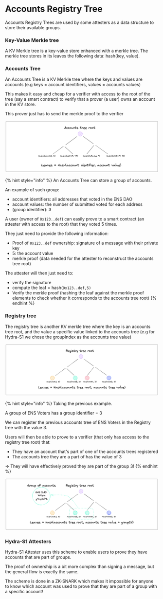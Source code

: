 # Accounts Registry Tree

Accounts Registry Trees are used by some attesters as a data structure to store their available groups.

### Key-Value Merkle tree

A KV Merkle tree is a key-value store enhanced with a merkle tree. The merkle tree stores in its leaves the following data: hash(key, value).

### Accounts Tree

An Accounts Tree is a KV Merkle tree where the keys and values are accounts (e.g keys = account identifiers, values = accounts values)

This makes it easy and cheap for a verifier with access to the root of the tree (say a smart contract) to verify that a prover (a user) owns an account in the KV store.&#x20;

This prover just has to send the merkle proof to the verifier

![Accounts tree structure](<../.gitbook/assets/Merkle Tree1 (1).png>)

{% hint style="info" %}
An Accounts Tree can store a group of accounts.

An example of such group:

* account identifiers:  all addresses that voted in the ENS DAO
* account values: the number of submitted voted for each address
* (group identifier): 3

A user (owner of `0x123..def`) can easily prove to a smart contract (an attester with access to the root) that they voted 5 times.

They just need to provide the following information:

* Proof of `0x123..def` ownership: signature of a message with their private key
* 5: the account value
* merkle proof (data needed for the attester to reconstruct the accounts tree root)

The attester will then just need to:

* verify the signature
* compute the leaf = hash(`0x123..def,5)`
* Verify the merkle proof (hashing the leaf against the merkle proof elements to check whether it corresponds to the accounts tree root)
{% endhint %}

### Registry tree

The registry tree is another KV merkle tree where the key is an accounts tree root, and the value a specific value linked to the accounts tree (e.g for Hydra-S1 we chose the groupIndex as the accounts tree value)

![Registry tree structure](<../.gitbook/assets/Merkle Tree2 (1).png>)

{% hint style="info" %}
Taking the previous example.&#x20;

A group of ENS Voters has a group identifier = 3

We can register the previous accounts tree of ENS Voters in the Registry tree with the value 3.

Users will then be able to prove to a verifier (that only has access to the registry tree root) that:

* They have an account that's part of one of the accounts trees registered
* The accounts tree they are a part of has the value of 3

\=> They will have effectively proved they are part of the group 3!
{% endhint %}

![Registry tree structure](<../.gitbook/assets/Merkle Tree3 (1).png>)

### Hydra-S1 Attesters

Hydra-S1 Attester uses this scheme to enable users to prove they have accounts that are part of groups.

The proof of ownership is a bit more complex than signing a message, but the general flow is exactly the same.

The scheme is done in a ZK-SNARK which makes it impossible for anyone to know which account was used to prove that they are part of a group with a specific account!
